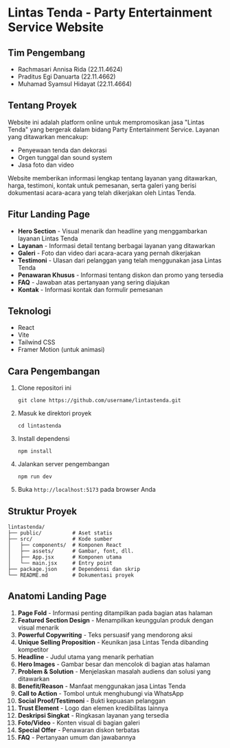 # Lintas Tenda - Party Entertainment Service Website

## Tim Pengembang
- Rachmasari Annisa Rida (22.11.4624)
- Praditus Egi Danuarta (22.11.4662)
- Muhamad Syamsul Hidayat (22.11.4664)

## Tentang Proyek
Website ini adalah platform online untuk mempromosikan jasa "Lintas Tenda" yang bergerak dalam bidang Party Entertainment Service. Layanan yang ditawarkan mencakup:
- Penyewaan tenda dan dekorasi
- Orgen tunggal dan sound system
- Jasa foto dan video

Website memberikan informasi lengkap tentang layanan yang ditawarkan, harga, testimoni, kontak untuk pemesanan, serta galeri yang berisi dokumentasi acara-acara yang telah dikerjakan oleh Lintas Tenda.

## Fitur Landing Page
- **Hero Section** - Visual menarik dan headline yang menggambarkan layanan Lintas Tenda
- **Layanan** - Informasi detail tentang berbagai layanan yang ditawarkan
- **Galeri** - Foto dan video dari acara-acara yang pernah dikerjakan
- **Testimoni** - Ulasan dari pelanggan yang telah menggunakan jasa Lintas Tenda
- **Penawaran Khusus** - Informasi tentang diskon dan promo yang tersedia
- **FAQ** - Jawaban atas pertanyaan yang sering diajukan
- **Kontak** - Informasi kontak dan formulir pemesanan

## Teknologi
- React
- Vite
- Tailwind CSS
- Framer Motion (untuk animasi)

## Cara Pengembangan
1. Clone repositori ini
   ```
   git clone https://github.com/username/lintastenda.git
   ```

2. Masuk ke direktori proyek
   ```
   cd lintastenda
   ```

3. Install dependensi
   ```
   npm install
   ```

4. Jalankan server pengembangan
   ```
   npm run dev
   ```

5. Buka `http://localhost:5173` pada browser Anda

## Struktur Proyek
```
lintastenda/
├── public/          # Aset statis
├── src/             # Kode sumber
│   ├── components/  # Komponen React 
│   ├── assets/      # Gambar, font, dll.
│   ├── App.jsx      # Komponen utama
│   └── main.jsx     # Entry point
├── package.json     # Dependensi dan skrip
└── README.md        # Dokumentasi proyek
```

## Anatomi Landing Page
1. **Page Fold** - Informasi penting ditampilkan pada bagian atas halaman
2. **Featured Section Design** - Menampilkan keunggulan produk dengan visual menarik
3. **Powerful Copywriting** - Teks persuasif yang mendorong aksi
4. **Unique Selling Proposition** - Keunikan jasa Lintas Tenda dibanding kompetitor
5. **Headline** - Judul utama yang menarik perhatian
6. **Hero Images** - Gambar besar dan mencolok di bagian atas halaman
7. **Problem & Solution** - Menjelaskan masalah audiens dan solusi yang ditawarkan
8. **Benefit/Reason** - Manfaat menggunakan jasa Lintas Tenda
9. **Call to Action** - Tombol untuk menghubungi via WhatsApp
10. **Social Proof/Testimoni** - Bukti kepuasan pelanggan
11. **Trust Element** - Logo dan elemen kredibilitas lainnya
12. **Deskripsi Singkat** - Ringkasan layanan yang tersedia
13. **Foto/Video** - Konten visual di bagian galeri
14. **Special Offer** - Penawaran diskon terbatas
15. **FAQ** - Pertanyaan umum dan jawabannya